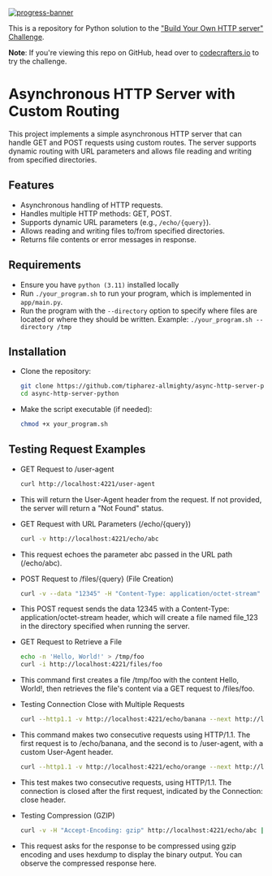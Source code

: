 [![progress-banner](https://backend.codecrafters.io/progress/http-server/4f9189f1-aa5a-41c9-8dc8-fbff854028f1)](https://app.codecrafters.io/users/codecrafters-bot?r=2qF)

This is a repository for Python solution to the
["Build Your Own HTTP server" Challenge](https://app.codecrafters.io/courses/http-server/overview).

**Note**: If you're viewing this repo on GitHub, head over to
[codecrafters.io](https://codecrafters.io) to try the challenge.

# Asynchronous HTTP Server with Custom Routing

This project implements a simple asynchronous HTTP server that can handle GET and POST requests using custom routes. The server supports dynamic routing with URL parameters and allows file reading and writing from specified directories.

## Features

* Asynchronous handling of HTTP requests.
* Handles multiple HTTP methods: GET, POST.
* Supports dynamic URL parameters (e.g., `/echo/{query}`).
* Allows reading and writing files to/from specified directories.
* Returns file contents or error messages in response.

## Requirements

* Ensure you have `python (3.11)` installed locally
* Run `./your_program.sh` to run your program, which is implemented in
   `app/main.py`.
* Run the program with the `--directory` option to specify where files are located or where they should be written. Example: `./your_program.sh --directory /tmp`

## Installation

*  Clone the repository:
    ```bash
    git clone https://github.com/tipharez-allmighty/async-http-server-python
    cd async-http-server-python
    ```
*  Make the script executable (if needed):
    ```bash
    chmod +x your_program.sh
    ```

## Testing Request Examples

* GET Request to /user-agent
   ```bash
   curl http://localhost:4221/user-agent
   ```
* This will return the User-Agent header from the request. If not provided, the server will return a "Not Found" status.

* GET Request with URL Parameters (/echo/{query})
   ```bash
   curl -v http://localhost:4221/echo/abc
   ```
* This request echoes the parameter abc passed in the URL path (/echo/abc).

* POST Request to /files/{query} (File Creation)
   ```bash
   curl -v --data "12345" -H "Content-Type: application/octet-stream" http://localhost:4221/files/file_123
   ```
* This POST request sends the data 12345 with a Content-Type: application/octet-stream header, which will create a file named file_123 in the directory specified when running the server.

* GET Request to Retrieve a File
   ```bash
   echo -n 'Hello, World!' > /tmp/foo
   curl -i http://localhost:4221/files/foo
   ```
* This command first creates a file /tmp/foo with the content Hello, World!, then retrieves the file's content via a GET request to /files/foo.

* Testing Connection Close with Multiple Requests
   ```bash
   curl --http1.1 -v http://localhost:4221/echo/banana --next http://localhost:4221/user-agent -H "User-Agent: blueberry/apple-blueberry"
   ```
* This command makes two consecutive requests using HTTP/1.1. The first request is to /echo/banana, and the second is to /user-agent, with a custom User-Agent header.
   ```bash
   curl --http1.1 -v http://localhost:4221/echo/orange --next http://localhost:4221/ -H "Connection: close"
   ```
* This test makes two consecutive requests, using HTTP/1.1. The connection is closed after the first request, indicated by the Connection: close header.

* Testing Compression (GZIP)
   ```bash
   curl -v -H "Accept-Encoding: gzip" http://localhost:4221/echo/abc | hexdump -C
   ```
* This request asks for the response to be compressed using gzip encoding and uses hexdump to display the binary output. You can observe the compressed response here.
